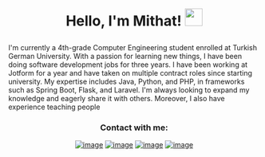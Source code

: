 <h1><p align="center">Hello, I'm Mithat! <img src="https://media.giphy.com/media/hvRJCLFzcasrR4ia7z/giphy.gif" width="35px"></h1></p>

I'm currently a 4th-grade Computer Engineering student enrolled at Turkish German University. With a passion for learning new things, I have been doing software development jobs for three years. I have been working at Jotform for a year and have taken on multiple contract roles since starting university. My expertise includes Java, Python, and PHP, in frameworks such as Spring Boot, Flask, and Laravel. I'm always looking to expand my knowledge and eagerly share it with others. Moreover, I also have experience teaching people


<h3 align="center">Contact with me:</h3>
<div align="center">

[![image](https://img.shields.io/badge/LinkedIn-0077B5?style=for-the-badge&logo=linkedin&logoColor=white)](https://www.linkedin.com/in/mithat-can-turan/)
[![image](https://img.shields.io/badge/Instagram-E4405F?style=for-the-badge&logo=instagram&logoColor=white)](https://www.instagram.com/mithat.kandemir/)
[![image](https://img.shields.io/badge/Twitter-1DA1F2?style=for-the-badge&logo=twitter&logoColor=white)](https://twitter.com/mith_ck)
[![image](https://img.shields.io/badge/Gmail-D14836?style=for-the-badge&logo=gmail&logoColor=white)](mailto:info.benmithat18@gmail.com)
  
</div>
